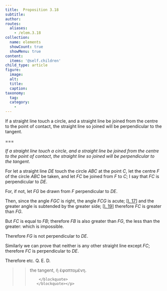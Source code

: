 ```yaml
---
title:  Proposition 3.18
subtitle: 
author:
routes:
  aliases:
    - /elem.3.18
collection:
  name: elements
  showCount: true
  showMenu: true
content:
  items: '@self.children'
child_type: article
figure:
  image:
  alt:
  title:
  caption:
taxonomy:
  tag:
  category:
    - 
---
```


<p><emph>If a straight line touch a circle</emph>, <emph>and a straight line be joined from the centre to the point of contact</emph>, <emph>the straight line so joined will be perpendicular to the tangent</emph>. </p>

===

<p><em>If a straight line touch a circle</em>, <em>and a straight line be joined from the centre to the point of contact</em>, <em>the straight line so joined will be perpendicular to the tangent</em>. </p>

<p>For let a straight line <em>DE</em> touch the circle <em>ABC</em> at the point <em>C</em>, let the centre <em>F</em> of the circle <em>ABC</em> be taken, and let <em>FC</em> be joined from <em>F</em> to <em>C</em>; I say that <em>FC</em> is perpendicular to <em>DE</em>. 
      </p>

<p>For, if not, let <em>FG</em> be drawn from <em>F</em> perpendicular to <em>DE</em>. </p>

<p>Then, since the angle <em>FGC</em> is right, <span class="center">the angle <em>FCG</em> is acute; [<a href="/elem.1.17">I. 17</a>]</span> and the greater angle is subtended by the greater side; [<a href="/elem.1.19">I. 19</a>] <span class="center">therefore <em>FC</em> is greater than <em>FG</em>.</span>
      </p>

<p>But <em>FC</em> is equal to <em>FB</em>; <span class="center">therefore <em>FB</em> is also greater than <em>FG</em>, the less than the greater: which is impossible.</span>
      </p>

<p>Therefore <em>FG</em> is not perpendicular to <em>DE</em>. </p>

<p>Similarly we can prove that neither is any other straight line except <em>FC</em>; <span class="center">therefore <em>FC</em> is perpendicular to <em>DE</em>.</span>
      </p>

<p>Therefore etc. Q. E. D.<blockquote place="unspecified" anchored="yes">
        <pb n="45"/>
        <blockquote n="3" class="crit" place="unspecified" anchored="yes">
         
<p><span class="bold">the tangent</span>, <foreign lang="greek">ἡ ἐφαπτομένη</foreign>.</p>

        </blockquote>
       </blockquote></p>
